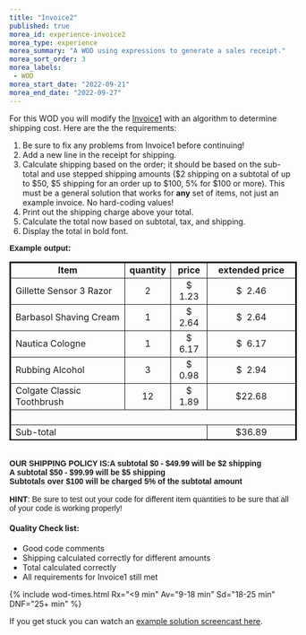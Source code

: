 ```yaml
---
title: "Invoice2"
published: true
morea_id: experience-invoice2
morea_type: experience
morea_summary: "A WOD using expressions to generate a sales receipt."
morea_sort_order: 3
morea_labels:
 - WOD 
morea_start_date: "2022-09-21"
morea_end_date: "2022-09-27"
---
```


For this WOD you will modify the [Invoice1](../060.expressions-operators/experience-invoice1.html) with an algorithm to determine shipping cost. Here are the the requirements: 

1. Be sure to fix any problems from Invoice1 before continuing! 
2. Add a new line in the receipt for shipping. 
3. Calculate shipping based on the order; it should be based on the sub-total and use stepped shipping amounts ($2 shipping on a subtotal of up to $50, $5 shipping for an order up to $100, 5% for $100 or more). This must be a general solution that works for **any** set of items, not just an example invoice. No hard-coding values!
4. Print out the shipping charge above your total. 
5. Calculate the total now based on subtotal, tax, and shipping. 
6. Display the total in bold font.

<span style="font-weight: bold;"> </span>
<p> <font face="arial"><span style="font-weight: bold;">Example output:</span>
    </font></p>
<table style="border-collapse: collapse; width: 514px; height: 319px;"
       border="2" bordercolor="#111111" cellpadding="0" cellspacing="0">
    <tbody>
        <tr>
            <td align="center" width="43%"><b>Item</b></td>
            <td width="11%"><b>quantity</b></td>
            <td style="text-align: center;" width="13%"><b>price</b></td>
            <td style="text-align: center;" width="54%"><b>extended price</b></td>
        </tr>
        <tr>
            <td width="43%">Gillette Sensor 3 Razor</td>
            <td align="center" width="11%">2</td>
            <td style="text-align: center;" width="13%">$ 1.23</td>
            <td style="text-align: center;" width="54%">$&nbsp; 2.46</td>
        </tr>
        <tr>
            <td width="43%">Barbasol Shaving Cream</td>
            <td align="center" width="11%">1</td>
            <td style="text-align: center;" width="13%">$ 2.64</td>
            <td style="text-align: center;" width="54%">$&nbsp; 2.64</td>
        </tr>
        <tr>
            <td width="43%">Nautica Cologne</td>
            <td align="center" width="11%">1</td>
            <td style="text-align: center;" width="13%">$ 6.17</td>
            <td style="text-align: center;" width="54%">$&nbsp; 6.17</td>
        </tr>
        <tr>
            <td width="43%">Rubbing Alcohol </td>
            <td align="center" width="11%">3</td>
            <td style="text-align: center;" width="13%">$ 0.98</td>
            <td style="text-align: center;" width="54%">$&nbsp; 2.94</td>
        </tr>
        <tr>
            <td width="43%">Colgate Classic Toothbrush </td>
            <td align="center" width="11%">12</td>
            <td style="text-align: center;" width="13%">$ 1.89</td>
            <td style="text-align: center;" width="54%">$22.68</td>
        </tr>
        <tr>
            <td colspan="4" width="100%">&nbsp;</td>
        </tr>
        <tr>
            <td colspan="3" width="67%">Sub-total</td>
            <td style="text-align: center;" width="54%">$36.89</td>
        </tr>
        <tr>
            <td colspan="3" width="67%"> <font face="arial"> Tax @ 5.75%</font></td>
            <td style="text-align: center;" width="54%">$&nbsp; 2.12</td>
        </tr>
        <tr>
            <td colspan="3" rowspan="1" valign="top">Shipping </td>
            <td style="text-align: center;">$&nbsp; 2.00 </td>
        </tr>
        <tr>
            <td colspan="3" width="67%"><b>Total</b></td>
            <td style="text-align: center;" width="54%"><b>$41.01</b></td>
        </tr>
    </tbody>
</table>
<br>
<font
        face="arial"><b><span style="font-weight: bold;">OUR SHIPPING POLICY
            IS:</span>A subtotal $0 - $49.99 will be $2 shipping<br>
        A subtotal $50 - $99.99 will be $5 shipping<br>
        Subtotals over $100 will be charged 5% of the subtotal amount</b></font>
<font
        face="arial">
<br><br>		
<b>HINT</b>: Be sure to test out your code for different
    item quantities to be sure that all of your code is working properly!</font>
  

#### Quality Check list: 

 - Good code comments
 - Shipping calculated correctly for different amounts
 - Total calculated correctly
 - All requirements for Invoice1 still met

{% include wod-times.html Rx="<9 min" Av="9-18 min" Sd="18-25 min" DNF="25+ min" %}

If you get stuck you can watch an [example solution screencast here](https://youtu.be/voV10EnWLkA). 